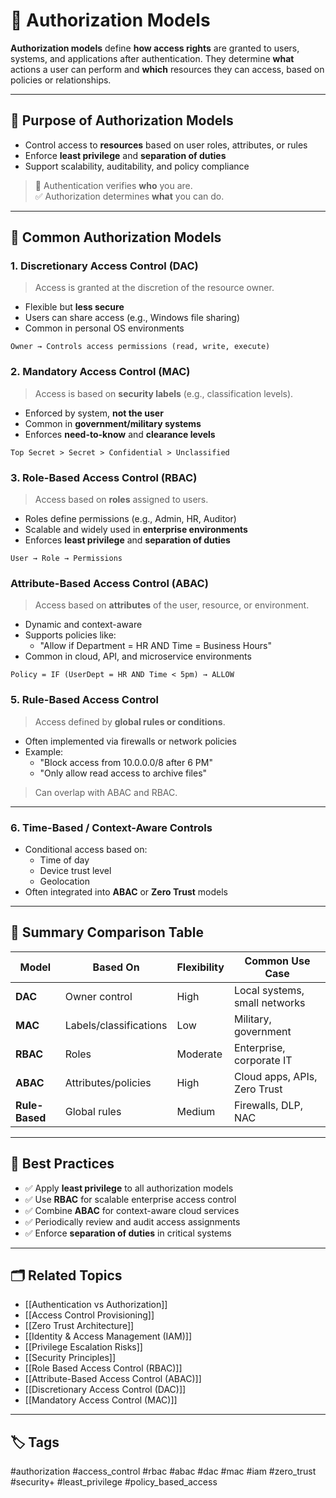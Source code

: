 # 🛂 Authorization Models

**Authorization models** define **how access rights** are granted to users, systems, and applications after authentication. They determine **what** actions a user can perform and **which** resources they can access, based on policies or relationships.

---

## 🎯 Purpose of Authorization Models

- Control access to **resources** based on user roles, attributes, or rules
- Enforce **least privilege** and **separation of duties**
- Support scalability, auditability, and policy compliance

> 🔐 Authentication verifies **who** you are.  
> ✅ Authorization determines **what** you can do.

---

## 🧩 Common Authorization Models

### 1. **Discretionary Access Control (DAC)**

> Access is granted at the discretion of the resource owner.

- Flexible but **less secure**
- Users can share access (e.g., Windows file sharing)
- Common in personal OS environments

```text
Owner → Controls access permissions (read, write, execute)
```

### 2. **Mandatory Access Control (MAC)**

> Access is based on **security labels** (e.g., classification levels).

- Enforced by system, **not the user**
- Common in **government/military systems**
- Enforces **need-to-know** and **clearance levels**

```
Top Secret > Secret > Confidential > Unclassified
```

### 3. **Role-Based Access Control (RBAC)**

> Access based on **roles** assigned to users.

- Roles define permissions (e.g., Admin, HR, Auditor)
- Scalable and widely used in **enterprise environments**
- Enforces **least privilege** and **separation of duties**

```
User → Role → Permissions
```

### **Attribute-Based Access Control (ABAC)**

> Access based on **attributes** of the user, resource, or environment.

- Dynamic and context-aware
- Supports policies like:
    - "Allow if Department = HR AND Time = Business Hours"
- Common in cloud, API, and microservice environments

```
Policy = IF (UserDept = HR AND Time < 5pm) → ALLOW
```

### 5. **Rule-Based Access Control**

> Access defined by **global rules or conditions**.

- Often implemented via firewalls or network policies
- Example:
    - "Block access from 10.0.0.0/8 after 6 PM"
    - "Only allow read access to archive files"

> Can overlap with ABAC and RBAC.

---

### 6. **Time-Based / Context-Aware Controls**

- Conditional access based on:
    - Time of day
    - Device trust level
    - Geolocation
- Often integrated into **ABAC** or **Zero Trust** models

---

## 🔁 Summary Comparison Table

|Model|Based On|Flexibility|Common Use Case|
|---|---|---|---|
|**DAC**|Owner control|High|Local systems, small networks|
|**MAC**|Labels/classifications|Low|Military, government|
|**RBAC**|Roles|Moderate|Enterprise, corporate IT|
|**ABAC**|Attributes/policies|High|Cloud apps, APIs, Zero Trust|
|**Rule-Based**|Global rules|Medium|Firewalls, DLP, NAC|

---

## 🔐 Best Practices

- ✅ Apply **least privilege** to all authorization models
- ✅ Use **RBAC** for scalable enterprise access control
- ✅ Combine **ABAC** for context-aware cloud services
- ✅ Periodically review and audit access assignments
- ✅ Enforce **separation of duties** in critical systems

---

## 🗂 Related Topics

- [[Authentication vs Authorization]]
- [[Access Control Provisioning]]
- [[Zero Trust Architecture]]
- [[Identity & Access Management (IAM)]]
- [[Privilege Escalation Risks]]
- [[Security Principles]]
- [[Role Based Access Control (RBAC)]]
- [[Attribute-Based Access Control (ABAC)]]
- [[Discretionary Access Control (DAC)]]
- [[Mandatory Access Control (MAC)]]

---

## 🏷 Tags

#authorization #access_control #rbac #abac #dac #mac #iam #zero_trust #security+ #least_privilege #policy_based_access